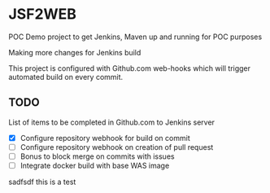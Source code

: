 # JSF2WEB

POC Demo project to get Jenkins, Maven up and running for POC purposes

Making more changes for Jenkins build

This project is configured with Github.com web-hooks which will trigger automated build on every commit.

## TODO

List of items to be completed in Github.com to Jenkins server

* [x] Configure repository webhook for build on commit
* [ ] Configure repository webhook on creation of pull request
* [ ] Bonus to block merge on commits with issues
* [ ] Integrate docker build with base WAS image

sadfsdf
this is a test 
